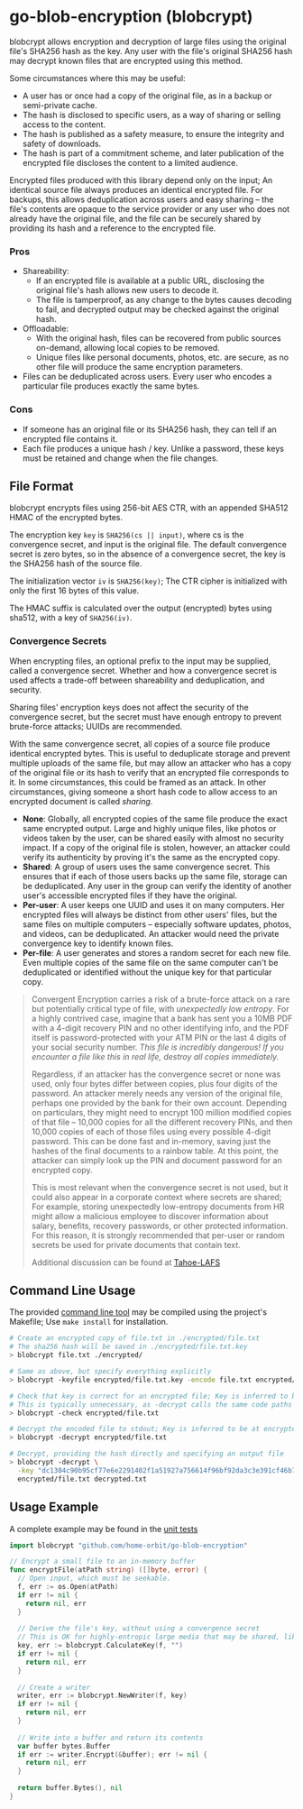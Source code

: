 # go-blob-encryption (blobcrypt)

blobcrypt allows encryption and decryption of large files using the original file's SHA256 hash as the key. Any user with the file's original SHA256 hash may decrypt known files that are encrypted using this method.

Some circumstances where this may be useful:
- A user has or once had a copy of the original file, as in a backup or semi-private cache.
- The hash is disclosed to specific users, as a way of sharing or selling access to the content.
- The hash is published as a safety measure, to ensure the integrity and safety of downloads.
- The hash is part of a commitment scheme, and later publication of the encrypted file discloses the content to a limited audience.

Encrypted files produced with this library depend only on the input; An identical source file always produces an identical encrypted file. For backups, this allows deduplication across users and easy sharing – the file's contents are opaque to the service provider or any user who does not already have the original file, and the file can be securely shared by providing its hash and a reference to the encrypted file.

### Pros

- Shareability:
  - If an encrypted file is available at a public URL, disclosing the original file's hash allows new users to decode it.
  - The file is tamperproof, as any change to the bytes causes decoding to fail, and decrypted output may be checked against the original hash.
- Offloadable:
  - With the original hash, files can be recovered from public sources on-demand, allowing local copies to be removed.
  - Unique files like personal documents, photos, etc. are secure, as no other file will produce the same encryption parameters.
- Files can be deduplicated across users. Every user who encodes a particular file produces exactly the same bytes.

### Cons

- If someone has an original file or its SHA256 hash, they can tell if an encrypted file contains it.
- Each file produces a unique hash / key. Unlike a password, these keys must be retained and change when the file changes.

## File Format

blobcrypt encrypts files using 256-bit AES CTR, with an appended SHA512 HMAC of the encrypted bytes.

The encryption key `key` is `SHA256(cs || input)`, where cs is the convergence secret, and input is the original file. The default convergence secret is zero bytes, so in the absence of a convergence secret, the key is the SHA256 hash of the source file.

The initialization vector `iv` is `SHA256(key)`; The CTR cipher is initialized with only the first 16 bytes of this value.

The HMAC suffix is calculated over the output (encrypted) bytes using sha512, with a key of `SHA256(iv)`.

### Convergence Secrets

When encrypting files, an optional prefix to the input may be supplied, called a convergence secret. Whether and how a convergence secret is used affects a trade-off between shareability and deduplication, and security.

Sharing files' encryption keys does not affect the security of the convergence secret, but the secret must have enough entropy to prevent brute-force attacks; UUIDs are recommended.

With the same convergence secret, all copies of a source file produce identical encrypted bytes. This is useful to deduplicate storage and prevent multiple uploads of the same file, but may allow an attacker who has a copy of the original file or its hash to verify that an encrypted file corresponds to it. In some circumstances, this could be framed as an attack. In other circumstances, giving someone a short hash code to allow access to an encrypted document is called *sharing*.

- **None**: Globally, all encrypted copies of the same file produce the exact same encrypted output. Large and highly unique files, like photos or videos taken by the user, can be shared easily with almost no security impact. If a copy of the original file is stolen, however, an attacker could verify its authenticity by proving it's the same as the encrypted copy.
- **Shared**: A group of users uses the same convergence secret. This ensures that if each of those users backs up the same file, storage can be deduplicated. Any user in the group can verify the identity of another user's accessible encrypted files if they have the original.
- **Per-user**: A user keeps one UUID and uses it on many computers. Her encrypted files will always be distinct from other users' files, but the same files on multiple computers – especially software updates, photos, and videos, can be deduplicated. An attacker would need the private convergence key to identify known files.
- **Per-file**: A user generates and stores a random secret for each new file. Even multiple copies of the same file on the same computer can't be deduplicated or identified without the unique key for that particular copy.

> Convergent Encryption carries a risk of a brute-force attack on a rare but potentially critical type of file, with *unexpectedly low entropy*. For a highly contrived case, imagine that a bank has sent you a 10MB PDF with a 4-digit recovery PIN and no other identifying info, and the PDF itself is password-protected with your ATM PIN or the last 4 digits of your social security number. *This file is incredibly dangerous! If you encounter a file like this in real life, destroy all copies immediately.*
>
> Regardless, if an attacker has the convergence secret or none was used, only four bytes differ between copies, plus four digits of the password. An attacker merely needs any version of the original file, perhaps one provided by the bank for their own account. Depending on particulars, they might need to encrypt 100 million modified copies of that file – 10,000 copies for all the different recovery PINs, and then 10,000 copies of each of those files using every possible 4-digit password. This can be done fast and in-memory, saving just the hashes of the final documents to a rainbow table. At this point, the attacker can simply look up the PIN and document password for an encrypted copy.
>
> This is most relevant when the convergence secret is not used, but it could also appear in a corporate context where secrets are shared; For example, storing unexpectedly low-entropy documents from HR might allow a malicious employee to discover information about salary, benefits, recovery passwords, or other protected information. For this reason, it is strongly recommended that per-user or random secrets be used for private documents that contain text.
>
> Additional discussion can be found at [Tahoe-LAFS](https://tahoe-lafs.org/hacktahoelafs/drew_perttula.html)


## Command Line Usage

The provided [command line tool](cli/blobcrypt/) may be compiled using the project's Makefile; Use `make install` for installation.

```sh
# Create an encrypted copy of file.txt in ./encrypted/file.txt
# The sha256 hash will be saved in ./encrypted/file.txt.key
> blobcrypt file.txt ./encrypted/

# Same as above, but specify everything explicitly
> blobcrypt -keyfile encrypted/file.txt.key -encode file.txt encrypted/file.txt

# Check that key is correct for an encrypted file; Key is inferred to be at encrypted/file.txt.key
# This is typically unnecessary, as -decrypt calls the same code paths before decryption
> blobcrypt -check encrypted/file.txt

# Decrypt the encoded file to stdout; Key is inferred to be at encrypted/file.txt.key
> blobcrypt -decrypt encrypted/file.txt

# Decrypt, providing the hash directly and specifying an output file
> blobcrypt -decrypt \
  -key "dc1304c90b95cf77e6e2291402f1a51927a756614f96bf92da3c3e391cf46b74" \
  encrypted/file.txt decrypted.txt
```

## Usage Example

A complete example may be found in the [unit tests](blobcrypt_test.go)

```go
import blobcrypt "github.com/home-orbit/go-blob-encryption"

// Encrypt a small file to an in-memory buffer
func encryptFile(atPath string) ([]byte, error) {
  // Open input, which must be seekable.
  f, err := os.Open(atPath)
  if err != nil {
    return nil, err
  }
  
  // Derive the file's key, without using a convergence secret
  // This is OK for highly-entropic large media that may be shared, like photos
  key, err := blobcrypt.CalculateKey(f, "")
  if err != nil {
    return nil, err
  }
  
  // Create a writer
  writer, err := blobcrypt.NewWriter(f, key)
  if err != nil {
    return nil, err
  }
  
  // Write into a buffer and return its contents
  var buffer bytes.Buffer
  if err := writer.Encrypt(&buffer); err != nil {
    return nil, err
  }
  
  return buffer.Bytes(), nil
}
```
